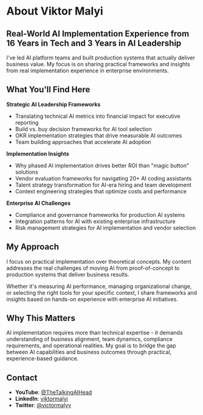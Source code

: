 # About Viktor Malyi

## Real-World AI Implementation Experience from 16 Years in Tech and 3 Years in AI Leadership

I've led AI platform teams and built production systems that actually deliver business value. My focus is on sharing practical frameworks and insights from real implementation experience in enterprise environments.

## What You'll Find Here

**Strategic AI Leadership Frameworks**
- Translating technical AI metrics into financial impact for executive reporting
- Build vs. buy decision frameworks for AI tool selection  
- OKR implementation strategies that drive measurable AI outcomes
- Team building approaches that accelerate AI adoption

**Implementation Insights** 
- Why phased AI implementation drives better ROI than "magic button" solutions
- Vendor evaluation frameworks for navigating 20+ AI coding assistants
- Talent strategy transformation for AI-era hiring and team development
- Context engineering strategies that optimize costs and performance

**Enterprise AI Challenges**
- Compliance and governance frameworks for production AI systems
- Integration patterns for AI with existing enterprise infrastructure  
- Risk management strategies for AI implementation and vendor selection

## My Approach

I focus on practical implementation over theoretical concepts. My content addresses the real challenges of moving AI from proof-of-concept to production systems that deliver business results.

Whether it's measuring AI performance, managing organizational change, or selecting the right tools for your specific context, I share frameworks and insights based on hands-on experience with enterprise AI initiatives.

## Why This Matters

AI implementation requires more than technical expertise - it demands understanding of business alignment, team dynamics, compliance requirements, and operational realities. My goal is to bridge the gap between AI capabilities and business outcomes through practical, experience-based guidance.

## Contact

- **YouTube**: [@TheTalkingAIHead](https://www.youtube.com/@TheTalkingAIHead)
- **LinkedIn**: [viktormalyi](https://de.linkedin.com/in/viktormalyi)
- **Twitter**: [@victormalyy](https://twitter.com/victormalyy)